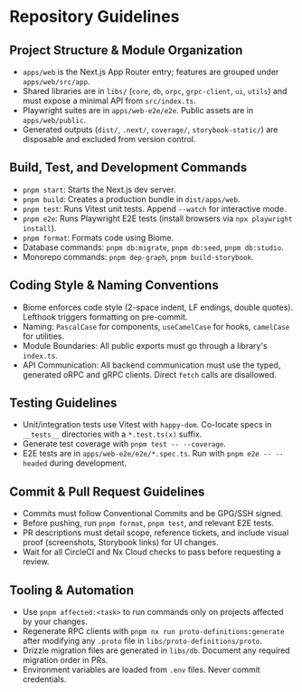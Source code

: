 # Repository Guidelines

## Project Structure & Module Organization
- `apps/web` is the Next.js App Router entry; features are grouped under `apps/web/src/app`.
- Shared libraries are in `libs/` (`core`, `db`, `orpc`, `grpc-client`, `ui`, `utils`) and must expose a minimal API from `src/index.ts`.
- Playwright suites are in `apps/web-e2e/e2e`. Public assets are in `apps/web/public`.
- Generated outputs (`dist/`, `.next/`, `coverage/`, `storybook-static/`) are disposable and excluded from version control.

## Build, Test, and Development Commands
- `pnpm start`: Starts the Next.js dev server.
- `pnpm build`: Creates a production bundle in `dist/apps/web`.
- `pnpm test`: Runs Vitest unit tests. Append `--watch` for interactive mode.
- `pnpm e2e`: Runs Playwright E2E tests (install browsers via `npx playwright install`).
- `pnpm format`: Formats code using Biome.
- Database commands: `pnpm db:migrate`, `pnpm db:seed`, `pnpm db:studio`.
- Monorepo commands: `pnpm dep-graph`, `pnpm build-storybook`.

## Coding Style & Naming Conventions
- Biome enforces code style (2-space indent, LF endings, double quotes). Lefthook triggers formatting on pre-commit.
- Naming: `PascalCase` for components, `useCamelCase` for hooks, `camelCase` for utilities.
- Module Boundaries: All public exports must go through a library's `index.ts`.
- API Communication: All backend communication must use the typed, generated oRPC and gRPC clients. Direct `fetch` calls are disallowed.

## Testing Guidelines
- Unit/integration tests use Vitest with `happy-dom`. Co-locate specs in `__tests__` directories with a `*.test.ts(x)` suffix.
- Generate test coverage with `pnpm test -- --coverage`.
- E2E tests are in `apps/web-e2e/e2e/*.spec.ts`. Run with `pnpm e2e -- --headed` during development.

## Commit & Pull Request Guidelines
- Commits must follow Conventional Commits and be GPG/SSH signed.
- Before pushing, run `pnpm format`, `pnpm test`, and relevant E2E tests.
- PR descriptions must detail scope, reference tickets, and include visual proof (screenshots, Storybook links) for UI changes.
- Wait for all CircleCI and Nx Cloud checks to pass before requesting a review.

## Tooling & Automation
- Use `pnpm affected:<task>` to run commands only on projects affected by your changes.
- Regenerate RPC clients with `pnpm nx run proto-definitions:generate` after modifying any `.proto` file in `libs/proto-definitions/proto`.
- Drizzle migration files are generated in `libs/db`. Document any required migration order in PRs.
- Environment variables are loaded from `.env` files. Never commit credentials.
